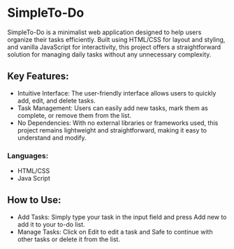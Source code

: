 # SimpleTo-Do
SimpleTo-Do is a minimalist web application designed to help users organize their tasks efficiently. Built using HTML/CSS for layout and styling, and vanilla JavaScript for interactivity, this project offers a straightforward solution for managing daily tasks without any unnecessary complexity.
## Key Features:
- Intuitive Interface: The user-friendly interface allows users to quickly add, edit, and delete tasks.
- Task Management: Users can easily add new tasks, mark them as complete, or remove them from the list.
- No Dependencies: With no external libraries or frameworks used, this project remains lightweight and straightforward, making it easy to understand and modify.
### Languages:
- HTML/CSS
- Java Script
## How to Use:
- Add Tasks: Simply type your task in the input field and press Add new to add it to your to-do list.
- Manage Tasks: Click on Edit to edit a task and Safe to continue with other tasks or delete it from the list.
